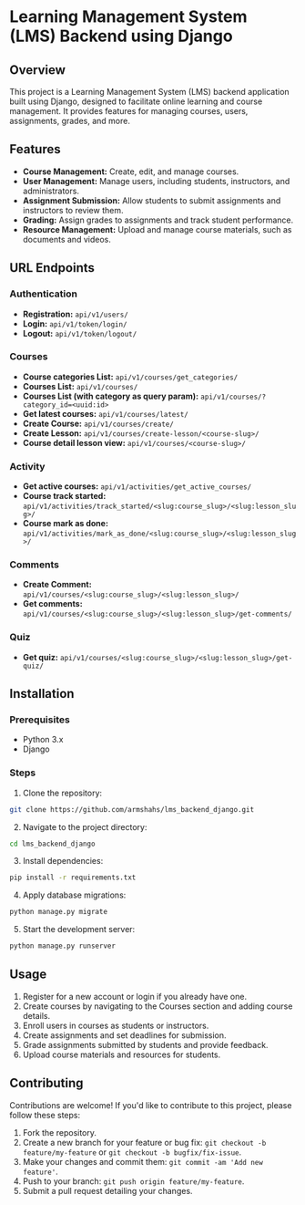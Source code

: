 # Learning Management System (LMS) Backend using Django

## Overview

This project is a Learning Management System (LMS) backend application built using Django, designed to facilitate online learning and course management. It provides features for managing courses, users, assignments, grades, and more.

## Features

- **Course Management:** Create, edit, and manage courses.
- **User Management:** Manage users, including students, instructors, and administrators.
- **Assignment Submission:** Allow students to submit assignments and instructors to review them.
- **Grading:** Assign grades to assignments and track student performance.
- **Resource Management:** Upload and manage course materials, such as documents and videos.

## URL Endpoints


### Authentication

- **Registration:** `api/v1/users/`
- **Login:** `api/v1/token/login/`
- **Logout:** `api/v1/token/logout/`


### Courses

- **Course categories List:** `api/v1/courses/get_categories/`
- **Courses List:** `api/v1/courses/`
- **Courses List (with category as query param):** `api/v1/courses/?category_id=<uuid:id>`
- **Get latest courses:** `api/v1/courses/latest/`
- **Create Course:** `api/v1/courses/create/`
- **Create Lesson:** `api/v1/courses/create-lesson/<course-slug>/`
- **Course detail lesson view:** `api/v1/courses/<course-slug>/`



### Activity

- **Get active courses:** `api/v1/activities/get_active_courses/`
- **Course track started:** `api/v1/activities/track_started/<slug:course_slug>/<slug:lesson_slug>/`
- **Course mark as done:** `api/v1/activities/mark_as_done/<slug:course_slug>/<slug:lesson_slug>/`


### Comments

- **Create Comment:** `api/v1/courses/<slug:course_slug>/<slug:lesson_slug>/`
- **Get comments:** `api/v1/courses/<slug:course_slug>/<slug:lesson_slug>/get-comments/`


### Quiz

- **Get quiz:** `api/v1/courses/<slug:course_slug>/<slug:lesson_slug>/get-quiz/`






## Installation

### Prerequisites

- Python 3.x
- Django

### Steps

1. Clone the repository:

```bash
git clone https://github.com/armshahs/lms_backend_django.git
```

2. Navigate to the project directory:

```bash
cd lms_backend_django
```

3. Install dependencies:

```bash
pip install -r requirements.txt
```

4. Apply database migrations:

```bash
python manage.py migrate
```

5. Start the development server:

```bash
python manage.py runserver
```

## Usage

1. Register for a new account or login if you already have one.
2. Create courses by navigating to the Courses section and adding course details.
3. Enroll users in courses as students or instructors.
4. Create assignments and set deadlines for submission.
5. Grade assignments submitted by students and provide feedback.
6. Upload course materials and resources for students.

## Contributing

Contributions are welcome! If you'd like to contribute to this project, please follow these steps:

1. Fork the repository.
2. Create a new branch for your feature or bug fix: `git checkout -b feature/my-feature` or `git checkout -b bugfix/fix-issue`.
3. Make your changes and commit them: `git commit -am 'Add new feature'`.
4. Push to your branch: `git push origin feature/my-feature`.
5. Submit a pull request detailing your changes.
